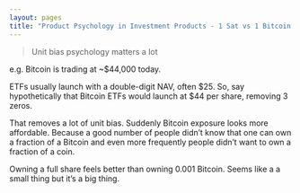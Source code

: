 ```yaml
---
layout: pages
title: "Product Psychology in Investment Products - 1 Sat vs 1 Bitcoin Vs 1 ETF Share ?"
---
```


> Unit bias psychology matters a lot


e.g. Bitcoin is trading at ~$44,000 today.

ETFs usually launch with a double-digit NAV, often $25. So, say hypothetically that Bitcoin ETFs would launch at $44 per share, removing 3 zeros. 

That removes a lot of unit bias. Suddenly Bitcoin exposure looks more affordable. Because a good number of people didn’t know that one can own a fraction of a Bitcoin and even more frequently people didn’t want to own a fraction of a coin.

Owning a full share feels better than owning 0.001 Bitcoin. Seems like a a small thing but it’s a big thing.